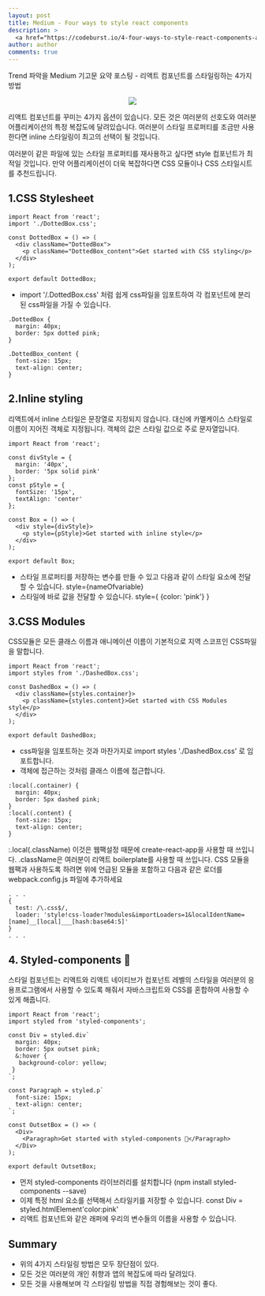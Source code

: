 ```yaml
---
layout: post
title: Medium - Four ways to style react components
description: >
  <a href="https://codeburst.io/4-four-ways-to-style-react-components-ac6f323da822">원문 - Agata Krzywda</a>
author: author
comments: true
---
```

Trend 파악을 Medium 기고문 요약 포스팅 - 리액트 컴포넌트를 스타일링하는 4가지 방법
<center>
<img src="https://miro.medium.com/max/2400/1*K0a7xINk0RM5gfXGSN68cw.png"/>
</center>

리액트 컴포넌트를 꾸미는 4가지 옵션이 있습니다. 모든 것은 여러분의 선호도와 여러분 어플리케이션의 특정 복잡도에 달려있습니다. 여러분이 스타일 프로퍼티를 조금만 사용한다면 inline 스타일링이 최고의 선택이 될 것입니다.

여러분이 같은 파일에 있는 스타일 프로퍼티를 재사용하고 싶다면 style 컴포넌트가 최적일 것입니다. 만약 어플리케이션이 더욱 복잡하다면 CSS 모듈이나 CSS 스타일시트를 추천드립니다.

## 1.CSS Stylesheet

```
import React from 'react';
import './DottedBox.css';

const DottedBox = () => (
  <div className="DottedBox">
    <p className="DottedBox_content">Get started with CSS styling</p>
  </div>
);

export default DottedBox;
```

* import '/.DottedBox.css' 처럼 쉽게 css파일을 임포트하여 각 컴포넌트에 분리된 css파일을 가질 수 있습니다.

```
.DottedBox {
  margin: 40px;
  border: 5px dotted pink;
}

.DottedBox_content {
  font-size: 15px;
  text-align: center;
}
```

## 2.Inline styling
리액트에서 inline 스타일은 문장열로 지정되지 않습니다. 대신에 카멜케이스 스타일로 이름이 지어진 객체로 지정됩니다. 객체의 값은 스타일 값으로 주로 문자열입니다.

```
import React from 'react';

const divStyle = {
  margin: '40px',
  border: '5px solid pink'
};
const pStyle = {
  fontSize: '15px',
  textAlign: 'center'
};

const Box = () => (
  <div style={divStyle}>
    <p style={pStyle}>Get started with inline style</p>
  </div>
);

export default Box;
```

* 스타일 프로퍼티를 저장하는 변수를 만들 수 있고 다음과 같이 스타일 요소에 전달할 수 있습니다. style={nameOfvariable}
* 스타일에 바로 값을 전달할 수 있습니다. style={ {color: 'pink'} }

## 3.CSS Modules
CSS모듈은 모든 클래스 이름과 애니메이션 이름이 기본적으로 지역 스코프인 CSS파일을 말합니다.

```
import React from 'react';
import styles from './DashedBox.css';

const DashedBox = () => (
  <div className={styles.container}>
    <p className={styles.content}>Get started with CSS Modules style</p>
  </div>
);

export default DashedBox;
```

* css파일을 임포트하는 것과 마찬가지로 import styles './DashedBox.css' 로 임포트합니다.
* 객체에 접근하는 것처럼 클래스 이름에 접근합니다.

```
:local(.container) {
  margin: 40px;
  border: 5px dashed pink;
}
:local(.content) {
  font-size: 15px;
  text-align: center;
}
```
:.local(.className) 이것은 웹팩설정 때문에 create-react-app을 사용할 때 쓰입니다. .className은 여러분이 리액트 boilerplate를 사용할 때 쓰입니다. CSS 모듈을 웹팩과 사용하도록 하려면 위에 언급된 모듈을 포함하고 다음과 같은 로더를 webpack.config.js 파일에 추가하세요
```
. . .
{
  test: /\.css$/,
  loader: 'style!css-loader?modules&importLoaders=1&localIdentName=[name]__[local]___[hash:base64:5]'
}
. . .
```

## 4. Styled-components 💅
스타일 컴포넌트는 리액트와 리액트 네이티브가 컴포넌트 레벨의 스타일을 여러분의 응용프로그램에서 사용할 수 있도록 해줘서 자바스크립트와 CSS를 혼합하여 사용할 수 있게 해줍니다.

```
import React from 'react';
import styled from 'styled-components';

const Div = styled.div`
  margin: 40px;
  border: 5px outset pink;
  &:hover {
   background-color: yellow;
 }
`;

const Paragraph = styled.p`
  font-size: 15px;
  text-align: center;
`;

const OutsetBox = () => (
  <Div>
    <Paragraph>Get started with styled-components 💅</Paragraph>
  </Div>
);

export default OutsetBox;
```

* 먼저 styled-components 라이브러리를 설치합니다 (npm install styled-components --save)
* 이제 특정 html 요소를 선택해서 스타일키를 저장할 수 있습니다. const Div = styled.htmlElement'color:pink'
* 리액트 컴포넌트와 같은 래퍼에 우리의 변수들의 이름을 사용할 수 있습니다.

## Summary
* 위의 4가지 스타일링 방법은 모두 장단점이 있다.
* 모든 것은 여러분의 개인 취향과 앱의 복잡도에 따라 달려있다.
* 모든 것을 사용해보며 각 스타일링 방법을 직접 경험해보는 것이 좋다.
